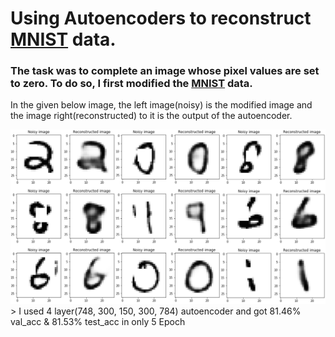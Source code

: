 # Using Autoencoders to reconstruct [MNIST](https://www.kaggle.com/c/digit-recognizer/data) data.

### The task was to complete an image whose pixel values are set to zero. To do so, I first modified the [MNIST](https://www.kaggle.com/c/digit-recognizer/data) data.<br>
In the given below image, the left image(noisy) is the modified image and the image right(reconstructed) to it is the output of the autoencoder.

<img src = "Images/ss.png" width = 800>
> I used 4 layer(748, 300, 150, 300, 784) autoencoder and got 81.46% val_acc & 81.53% test_acc in only 5 Epoch
